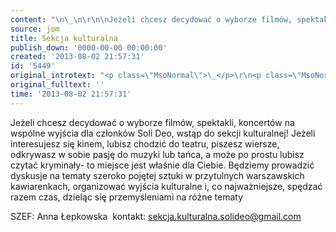 ```yaml
---
content: "\n\_\n\r\n\nJeżeli chcesz decydować o wyborze filmów, spektakli, koncertów na wspólne wyjścia dla członków Soli Deo, wstąp do sekcji kulturalnej! Jeżeli interesujesz się kinem, lubisz chodzić do teatru, piszesz wiersze, odkrywasz w sobie pasję do muzyki lub tańca, a może po prostu lubisz czytać kryminały- to miejsce jest właśnie dla Ciebie. Będziemy prowadzić dyskusje na tematy szeroko pojętej sztuki w przytulnych warszawskich kawiarenkach, organizować wyjścia kulturalne i, co najważniejsze, spędzać razem czas, dzieląc się przemyśleniami na różne tematy\n\r\n\nSZEF: Anna Łepkowska\_\nkontakt:\_sekcja.kulturalna.solideo@gmail.com\n"
source: jom
title: Sekcja kulturalna
publish_down: '0000-00-00 00:00:00'
created: '2013-08-02 21:57:31'
id: '5449'
original_introtext: "<p class=\"MsoNormal\">\_</p>\r\n<p class=\"MsoNormal\" style=\"text-align: justify;\">Jeżeli chcesz decydować o wyborze filmów, spektakli, koncertów na wspólne wyjścia dla członków Soli Deo, wstąp do sekcji kulturalnej! Jeżeli interesujesz się kinem, lubisz chodzić do teatru, piszesz wiersze, odkrywasz w sobie pasję do muzyki lub tańca, a może po prostu lubisz czytać kryminały- to miejsce jest właśnie dla Ciebie. Będziemy prowadzić dyskusje na tematy szeroko pojętej sztuki w przytulnych warszawskich kawiarenkach, organizować wyjścia kulturalne i, co najważniejsze, spędzać razem czas, dzieląc się przemyśleniami na różne tematy</p>\r\n<p class=\"MsoNormal\">SZEF: Anna Łepkowska\_<br />kontakt:\_<span id=\"cloak58084\" style=\"margin: 0px; padding: 0px; border: 0px; outline: 0px; font-size: 12.16px; background: transparent;\"><a href=\"mailto:sekcja.kulturalna.solideo@gmail.com\" target=\"_blank\" style=\"margin: 0px; padding: 0px; border: 0px; outline: none; font-size: 12.16px; background: transparent; color: #31302f;\"><span style=\"margin: 0px; padding: 0px; border: 0px; outline: 0px; font-size: 11pt; background: transparent; line-height: 16.8667px; font-family: Calibri, sans-serif;\">sekcja.kulturalna.solideo@gmail.com</span></a></span></p>"
original_fulltext: ''
time: '2013-08-02 21:57:31'
---
```

Jeżeli chcesz decydować o wyborze filmów, spektakli, koncertów na wspólne wyjścia dla członków Soli Deo, wstąp do sekcji kulturalnej! Jeżeli interesujesz się kinem, lubisz chodzić do teatru, piszesz wiersze, odkrywasz w sobie pasję do muzyki lub tańca, a może po prostu lubisz czytać kryminały- to miejsce jest właśnie dla Ciebie. Będziemy prowadzić dyskusje na tematy szeroko pojętej sztuki w przytulnych warszawskich kawiarenkach, organizować wyjścia kulturalne i, co najważniejsze, spędzać razem czas, dzieląc się przemyśleniami na różne tematy


SZEF: Anna Łepkowska 
kontakt: sekcja.kulturalna.solideo@gmail.com


<!--{{json:{"created_date":"2013-08-02 21:57:31","publish_down":"0000-00-00 00:00:00","id":"5449"}}}-->